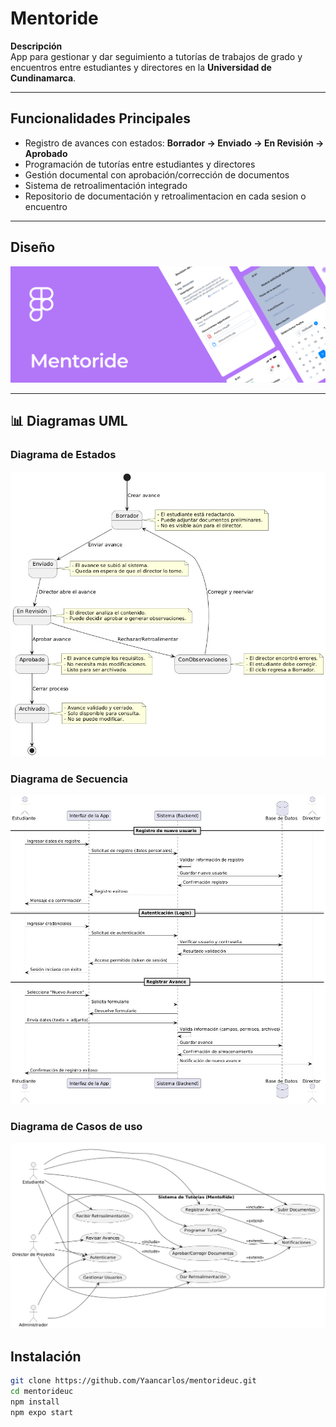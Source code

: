 # Mentoride

**Descripción**  
App para gestionar y dar seguimiento a tutorías de trabajos de grado y encuentros entre estudiantes y directores en la **Universidad de Cundinamarca**.

---

## Funcionalidades Principales

- Registro de avances con estados: **Borrador → Enviado → En Revisión → Aprobado**
- Programación de tutorías entre estudiantes y directores
- Gestión documental con aprobación/corrección de documentos
- Sistema de retroalimentación integrado
- Repositorio de documentación y retroalimentacion en cada sesion o encuentro

---

## Diseño
[![Diseño en Figma](./assets/images/figma-card-ex.PNG)](https://www.figma.com/design/PUdRjegJE8jWPI3ACZAH5z/Mentoride-Tutor-App?node-id=26-2&t=G8SwWGmgTJUKRv5S-1)

---

## 📊 Diagramas UML

### Diagrama de Estados
![Diagrama de Estados](./assets/images/estado-s.jpeg)

### Diagrama de Secuencia
![Diagrama de Secuencia](./assets/images/secuencia.jpeg)

### Diagrama de Casos de uso
![Diagrama de Secuencia](./assets/images/caso%20de%20uso.jpeg)

## Instalación

```bash
git clone https://github.com/Yaancarlos/mentorideuc.git
cd mentorideuc
npm install
npm expo start